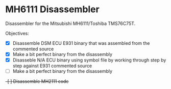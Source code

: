# MH6111 Disassembler
 Disassembler for the Mitsubishi MH6111/Toshiba TMS76C75T.

Objectives:

- [x] Disassemble DSM ECU E931 binary that was assembled from the commented source
- [x] Make a bit perfect binary from the disassembly
- [x] Disasseble N/A ECU binary using symbol file by working through step by step against E931 commented source
- [ ] Make a bit perfect binary from the disassembly 
<s>
 -[ ] Disassemble MH2111 code
</s>
